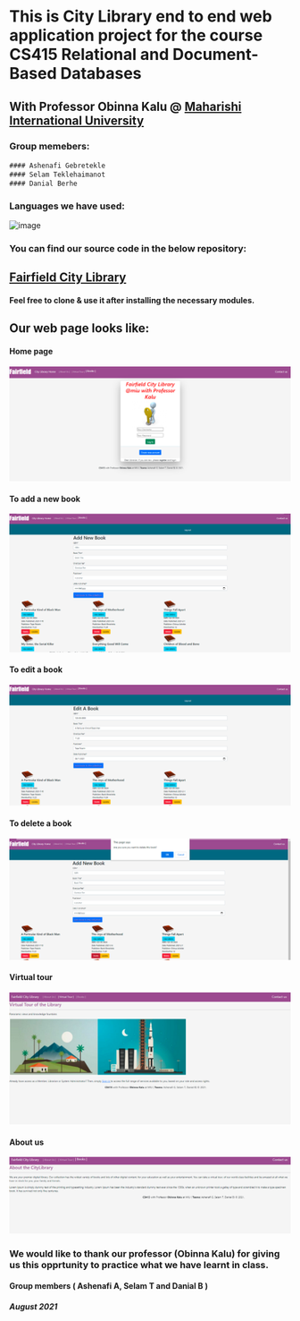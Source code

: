 # This is City Library end to end web application project for the course CS415 Relational and Document-Based Databases

## With Professor Obinna Kalu @ [Maharishi International University](https://library.miu.edu/)

### Group memebers:
    #### Ashenafi Gebretekle
    #### Selam Teklehaimanot 
    #### Danial Berhe
    
### Languages we have used:


![image](https://user-images.githubusercontent.com/61099470/129148825-f37efb8a-8b2b-494a-b55d-3ff4366c4f99.png)

### You can find our source code in the below repository:

##  [Fairfield City Library](https://github.com/Ashe-Gebre/CS415-Project)
 
#### Feel free to clone & use it after installing the necessary modules.

## Our web page looks like:

 #### Home page
 ![](client/images/home.PNG)
 
  #### To add a new book
 ![](client/images/add.PNG)
 
  #### To edit a book
 ![](client/images/edit.PNG)
 
  #### To delete a book
 ![](client/images/delete.PNG)
 
  #### Virtual tour 
 ![](client/images/tour.PNG)
 
   #### About us
 ![](client/images/about.PNG)


### We would like to thank our professor (Obinna Kalu) for giving us this opprtunity to practice what we have learnt in class.

#### Group members ( Ashenafi A, Selam T and Danial B )

##### August 2021


